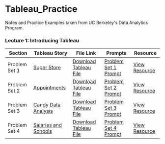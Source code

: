 # Tableau_Practice
Notes and Practice Examples taken from UC Berkeley's Data Analytics Program.


### Lecture 1: Introducing Tableau
| Section | Tableau Story | File Link | Prompts | Resource |
| ------------- | ------------- | ------------- | ------------- | ------------- |
| Problem Set 1 | [Super Store](https://public.tableau.com/profile/gian.millare#!/vizhome/UCBerkeleyDataAnalytics-Lecture1/UCBerkeleyDATableau-Lecture1PS1) | [Download Tableau File](https://github.com/gianmillare/Tableau_Practice/blob/master/lecture_1/problem_set_1.twbx) | [Problem Set 1 Prompt](https://github.com/gianmillare/Tableau_Practice/blob/master/lecture_1/problem_set_1_prompts.txt) | [View Resource](https://github.com/gianmillare/Tableau_Practice/blob/master/resources/GlobalSuperstoreOrders2016.xlsx) |
| Problem Set 2 | [Appointments](https://public.tableau.com/profile/gian.millare#!/vizhome/UCBerkeleyDATableau-Lecture1_2/UCBerkeleyDATableau-Lecture1_2) | [Download Tableau File](https://github.com/gianmillare/Tableau_Practice/blob/master/lecture_1/problem_set_2.twbx) | [Problem Set 2 Prompt](https://github.com/gianmillare/Tableau_Practice/blob/master/lecture_1/problem_set_2_prompts.txt) | [View Resource](https://github.com/gianmillare/Tableau_Practice/blob/master/resources/no_shows.csv) |
| Problem Set 3 | [Candy Data Analysis](https://public.tableau.com/profile/gian.millare#!/vizhome/UCBerkeleyDATableau-Lecture1_3/UCBerkeleyDATableau-Lecture1_3) | [Download Tableau File](https://github.com/gianmillare/Tableau_Practice/blob/master/lecture_1/problem_set_3.twbx) | [Problem Set 3 Prompt](https://github.com/gianmillare/Tableau_Practice/blob/master/lecture_1/problem_set_3_prompts.txt) | [View Resource](https://github.com/gianmillare/Tableau_Practice/blob/master/resources/candy-data.csv) |
| Problem Set 4 | [Salaries and Schools](https://public.tableau.com/profile/gian.millare#!/vizhome/UCBerkeleyDATableau-Lecture1_4/UCBerkeleyDATableau-Lecture1_4) | [Download Tableau File](https://github.com/gianmillare/Tableau_Practice/blob/master/lecture_1/problem_set_4.twbx) | [Problem Set 4 Prompt](https://github.com/gianmillare/Tableau_Practice/blob/master/lecture_1/problem_set_4_prompts.txt) | [View Resource](https://github.com/gianmillare/Tableau_Practice/blob/master/resources/salaries-by-college-type.csv) |
